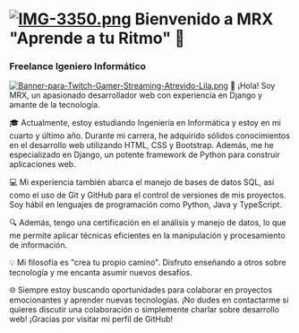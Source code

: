 # [![IMG-3350.png](https://i.postimg.cc/Gh7WH6kB/IMG-3350.png)](https://postimg.cc/ppjGSGcx) Bienvenido a MRX "Aprende a tu Ritmo" 👋
### Freelance Igeniero Informático
[![Banner-para-Twitch-Gamer-Streaming-Atrevido-Lila.png](https://i.postimg.cc/8kdXrxVp/Banner-para-Twitch-Gamer-Streaming-Atrevido-Lila.png)](https://postimg.cc/fkLfG2Lp)
👋 ¡Hola! Soy MRX, un apasionado desarrollador web con experiencia en Django y amante de la tecnología.

🎓 Actualmente, estoy estudiando Ingeniería en Informática y estoy en mi cuarto y último año. Durante mi carrera, he adquirido sólidos conocimientos en el desarrollo web utilizando HTML, CSS y Bootstrap. Además, me he especializado en Django, un potente framework de Python para construir aplicaciones web.

💻 Mi experiencia también abarca el manejo de bases de datos SQL, así como el uso de Git y GitHub para el control de versiones de mis proyectos. Soy hábil en lenguajes de programación como Python, Java y TypeScript.

🔍 Además, tengo una certificación en el análisis y manejo de datos, lo que me permite aplicar técnicas eficientes en la manipulación y procesamiento de información.

💡 Mi filosofía es "crea tu propio camino". Disfruto enseñando a otros sobre tecnología y me encanta asumir nuevos desafíos.

🌐 Siempre estoy buscando oportunidades para colaborar en proyectos emocionantes y aprender nuevas tecnologías. ¡No dudes en contactarme si quieres discutir una colaboración o simplemente charlar sobre desarrollo web!
¡Gracias por visitar mi perfil de GitHub!
